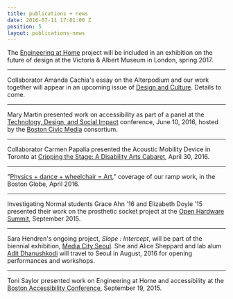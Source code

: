 ```yaml
---
title: publications + news
date: 2016-07-11 17:01:00 Z
position: 5
layout: publications-news
---
```


The [Engineering at Home](http://engineeringathome.org/) project will be included in an exhibition on the future of design at the Victoria & Albert Museum in London, spring 2017.

***

Collaborator Amanda Cachia's essay on the Alterpodium and our work together will appear in an upcoming issue of [Design and Culture](http://www.tandfonline.com/toc/rfdc20/current). Details to come.

***

Mary Martin presented work on accessibility as part of a panel at the [Technology, Design, and Social Impact](https://bostoncivicmediadesigntechn2016.sched.org/) conference, June 10, 2016, hosted by the [Boston Civic Media](https://www.bostoncivic.media/) consortium.

***

Collaborator Carmen Papalia presented the Acoustic Mobility Device in Toronto at [Cripping the Stage: A Disability Arts Cabaret](https://ca.venyoo.com/event/s2088500-cripping-the-stage-a-disability-arts-cabaret), April 30, 2016.

***

"[Physics + dance + wheelchair = Art](https://www.bostonglobe.com/metro/regionals/west/2016/04/20/physics-dance-wheelchair-art/KEYJEbL4O04uLBDToTFDdM/story.html)," coverage of our ramp work, in the Boston Globe, April 2016.

***

Investigating Normal students Grace Ahn '16 and Elizabeth Doyle '15 presented their work on the prosthetic socket project at the [Open Hardware Summit](http://2015.oshwa.org/program/), September 2015.

***

Sara Hendren's ongoing project, *Slope : Intercept*, will be part of the biennial exhibition, [Media City Seoul](http://www.mediacityseoul.kr/). She and Alice Sheppard and lab alum [Adit Dhanushkodi](http://aditd.me/) will travel to Seoul in August, 2016 for opening performances and workshops.

***

Toni Saylor presented work on Engineering at Home and accessibility at the [Boston Accessibility Conference](http://a11y-bos.org/annual-events/about-a11ybos-2015/), September 19, 2015.

